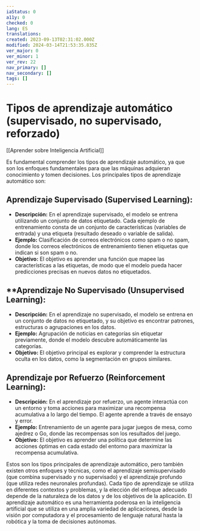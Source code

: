 ```yaml
---
iaStatus: 0
a11y: 0
checked: 0
lang: ES
translations: 
created: 2023-09-13T02:31:02.000Z
modified: 2024-03-14T21:53:35.835Z
ver_major: 0
ver_minor: 1
ver_rev: 22
nav_primary: []
nav_secondary: []
tags: []
---
```

# Tipos de aprendizaje automático (supervisado, no supervisado, reforzado)

[[Aprender sobre Inteligencia Artificial]]

Es fundamental comprender los tipos de aprendizaje automático, ya que son los enfoques fundamentales para que las máquinas adquieran conocimiento y tomen decisiones. Los principales tipos de aprendizaje automático son:

## Aprendizaje Supervisado (Supervised Learning):

- **Descripción:** En el aprendizaje supervisado, el modelo se entrena utilizando un conjunto de datos etiquetado. Cada ejemplo de entrenamiento consta de un conjunto de características (variables de entrada) y una etiqueta (resultado deseado o variable de salida).
- **Ejemplo:** Clasificación de correos electrónicos como spam o no spam, donde los correos electrónicos de entrenamiento tienen etiquetas que indican si son spam o no.
- **Objetivo:** El objetivo es aprender una función que mapee las características a las etiquetas, de modo que el modelo pueda hacer predicciones precisas en nuevos datos no etiquetados.

## **Aprendizaje No Supervisado (Unsupervised Learning):

- **Descripción:** En el aprendizaje no supervisado, el modelo se entrena en un conjunto de datos no etiquetado, y su objetivo es encontrar patrones, estructuras o agrupaciones en los datos.
- **Ejemplo:** Agrupación de noticias en categorías sin etiquetar previamente, donde el modelo descubre automáticamente las categorías.
- **Objetivo:** El objetivo principal es explorar y comprender la estructura oculta en los datos, como la segmentación en grupos similares.

## Aprendizaje por Refuerzo (Reinforcement Learning):
    
- **Descripción:** En el aprendizaje por refuerzo, un agente interactúa con un entorno y toma acciones para maximizar una recompensa acumulativa a lo largo del tiempo. El agente aprende a través de ensayo y error.
- **Ejemplo:** Entrenamiento de un agente para jugar juegos de mesa, como ajedrez o Go, donde las recompensas son los resultados del juego.
- **Objetivo:** El objetivo es aprender una política que determine las acciones óptimas en cada estado del entorno para maximizar la recompensa acumulativa.

Estos son los tipos principales de aprendizaje automático, pero también existen otros enfoques y técnicas, como el aprendizaje semisupervisado (que combina supervisado y no supervisado) y el aprendizaje profundo (que utiliza redes neuronales profundas). Cada tipo de aprendizaje se utiliza en diferentes contextos y problemas, y la elección del enfoque adecuado depende de la naturaleza de los datos y de los objetivos de la aplicación. El aprendizaje automático es una herramienta poderosa en la inteligencia artificial que se utiliza en una amplia variedad de aplicaciones, desde la visión por computadora y el procesamiento de lenguaje natural hasta la robótica y la toma de decisiones autónomas.